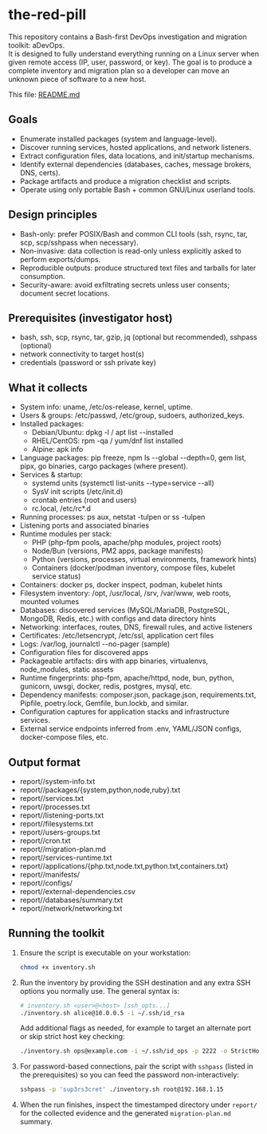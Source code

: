 # the-red-pill

This repository contains a Bash-first DevOps investigation and migration toolkit: aDevOps.  
It is designed to fully understand everything running on a Linux server when given remote access (IP, user, password, or key). The goal is to produce a complete inventory and migration plan so a developer can move an unknown piece of software to a new host.

This file: [README.md](README.md)

## Goals

- Enumerate installed packages (system and language-level).
- Discover running services, hosted applications, and network listeners.
- Extract configuration files, data locations, and init/startup mechanisms.
- Identify external dependencies (databases, caches, message brokers, DNS, certs).
- Package artifacts and produce a migration checklist and scripts.
- Operate using only portable Bash + common GNU/Linux userland tools.

## Design principles

- Bash-only: prefer POSIX/Bash and common CLI tools (ssh, rsync, tar, scp, scp/sshpass when necessary).
- Non-invasive: data collection is read-only unless explicitly asked to perform exports/dumps.
- Reproducible outputs: produce structured text files and tarballs for later consumption.
- Security-aware: avoid exfiltrating secrets unless user consents; document secret locations.

## Prerequisites (investigator host)

- bash, ssh, scp, rsync, tar, gzip, jq (optional but recommended), sshpass (optional)
- network connectivity to target host(s)
- credentials (password or ssh private key)

## What it collects

- System info: uname, /etc/os-release, kernel, uptime.
- Users & groups: /etc/passwd, /etc/group, sudoers, authorized_keys.
- Installed packages:
  - Debian/Ubuntu: dpkg -l / apt list --installed
  - RHEL/CentOS: rpm -qa / yum/dnf list installed
  - Alpine: apk info
- Language packages: pip freeze, npm ls --global --depth=0, gem list, pipx, go binaries, cargo packages (where present).
- Services & startup:
  - systemd units (systemctl list-units --type=service --all)
  - SysV init scripts (/etc/init.d)
  - crontab entries (root and users)
  - rc.local, /etc/rc\*.d
- Running processes: ps aux, netstat -tulpen or ss -tulpen
- Listening ports and associated binaries
- Runtime modules per stack:
  - PHP (php-fpm pools, apache/php modules, project roots)
  - Node/Bun (versions, PM2 apps, package manifests)
  - Python (versions, processes, virtual environments, framework hints)
  - Containers (docker/podman inventory, compose files, kubelet service status)
- Containers: docker ps, docker inspect, podman, kubelet hints
- Filesystem inventory: /opt, /usr/local, /srv, /var/www, web roots, mounted volumes
- Databases: discovered services (MySQL/MariaDB, PostgreSQL, MongoDB, Redis, etc.) with configs and data directory hints
- Networking: interfaces, routes, DNS, firewall rules, and active listeners
- Certificates: /etc/letsencrypt, /etc/ssl, application cert files
- Logs: /var/log, journalctl --no-pager (sample)
- Configuration files for discovered apps
- Packageable artifacts: dirs with app binaries, virtualenvs, node_modules, static assets
- Runtime fingerprints: php-fpm, apache/httpd, node, bun, python, gunicorn, uwsgi, docker, redis, postgres, mysql, etc.
- Dependency manifests: composer.json, package.json, requirements.txt, Pipfile, poetry.lock, Gemfile, bun.lockb, and similar.
- Configuration captures for application stacks and infrastructure services.
- External service endpoints inferred from .env, YAML/JSON configs, docker-compose files, etc.

## Output format

- report/<timestamp>/system-info.txt
- report/<timestamp>/packages/{system,python,node,ruby}.txt
- report/<timestamp>/services.txt
- report/<timestamp>/processes.txt
- report/<timestamp>/listening-ports.txt
- report/<timestamp>/filesystems.txt
- report/<timestamp>/users-groups.txt
- report/<timestamp>/cron.txt
- report/<timestamp>/migration-plan.md
- report/<timestamp>/services-runtime.txt
- report/<timestamp>/applications/{php.txt,node.txt,python.txt,containers.txt}
- report/<timestamp>/manifests/
- report/<timestamp>/configs/
- report/<timestamp>/external-dependencies.csv
- report/<timestamp>/databases/summary.txt
- report/<timestamp>/network/networking.txt

## Running the toolkit

1. Ensure the script is executable on your workstation:

   ```bash
   chmod +x inventory.sh
   ```

2. Run the inventory by providing the SSH destination and any extra SSH
   options you normally use. The general syntax is:

   ```bash
   # inventory.sh <user>@<host> [ssh_opts...]
   ./inventory.sh alice@10.0.0.5 -i ~/.ssh/id_rsa
   ```

   Add additional flags as needed, for example to target an alternate
   port or skip strict host key checking:

   ```bash
   ./inventory.sh ops@example.com -i ~/.ssh/id_ops -p 2222 -o StrictHostKeyChecking=no
   ```

3. For password-based connections, pair the script with `sshpass` (listed
   in the prerequisites) so you can feed the password non-interactively:

   ```bash
   sshpass -p 'sup3rs3cret' ./inventory.sh root@192.168.1.15
   ```

4. When the run finishes, inspect the timestamped directory under
   `report/` for the collected evidence and the generated
   `migration-plan.md` summary.
